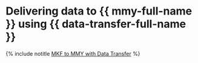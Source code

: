 # Delivering data to {{ mmy-full-name }} using {{ data-transfer-full-name }}

{% include notitle [MKF to MMY with Data Transfer](../../_tutorials/dataplatform/data-transfer-mkf-mmy.md) %}

